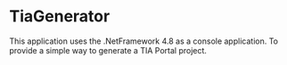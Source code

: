 # TiaGenerator

This application uses the .NetFramework 4.8 as a console application. 
To provide a simple way to generate a TIA Portal project.
